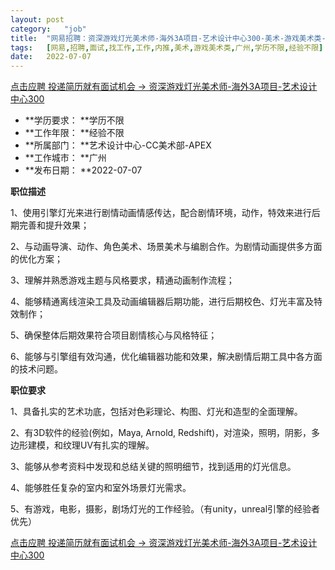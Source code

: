 ```yaml
---
layout:	post
category:	"job"
title:	"网易招聘：资深游戏灯光美术师-海外3A项目-艺术设计中心300-美术-游戏美术类-广州学历不限经验不限"
tags:	[网易,招聘,面试,找工作,工作,内推,美术,游戏美术类,广州,学历不限,经验不限]
date:	2022-07-07
---
```


[点击应聘 投递简历就有面试机会 ->  资深游戏灯光美术师-海外3A项目-艺术设计中心300](http://mobile.bole.netease.com/bole/boleDetail?id=34311&employeeId=346f03c3cda5f04c&key=all)



- **学历要求： **学历不限
- **工作年限： **经验不限
- **所属部门： **艺术设计中心-CC美术部-APEX
- **工作城市： **广州
- **发布日期： **2022-07-07



**职位描述**

1、使用引擎灯光来进行剧情动画情感传达，配合剧情环境，动作，特效来进行后期完善和提升效果；

2、与动画导演、动作、角色美术、场景美术与编剧合作。为剧情动画提供多方面的优化方案；

3、理解并熟悉游戏主题与风格要求，精通动画制作流程；

4、能够精通离线渲染工具及动画编辑器后期功能，进行后期校色、灯光丰富及特效制作；

5、确保整体后期效果符合项目剧情核心与风格特征；

6、能够与引擎组有效沟通，优化编辑器功能和效果，解决剧情后期工具中各方面的技术问题。



**职位要求**

1、具备扎实的艺术功底，包括对色彩理论、构图、灯光和造型的全面理解。 

2、有3D软件的经验(例如，Maya, Arnold, Redshift)，对渲染，照明，阴影，多边形建模，和纹理UV有扎实的理解。 

3、能够从参考资料中发现和总结关键的照明细节，找到适用的灯光信息。 

4、能够胜任复杂的室内和室外场景灯光需求。

5、有游戏，电影，摄影，剧场灯光的工作经验。（有unity，unreal引擎的经验者优先）



[点击应聘 投递简历就有面试机会 ->  资深游戏灯光美术师-海外3A项目-艺术设计中心300](http://mobile.bole.netease.com/bole/boleDetail?id=34311&employeeId=346f03c3cda5f04c&key=all)